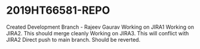 # 2019HT66581-REPO
Created Development Branch - Rajeev Gaurav
Working on JIRA1
Working on JIRA2. This should merge cleanly
Working on JIRA3. This will conflict with JIRA2
Direct push to main branch. Should be reverted.

